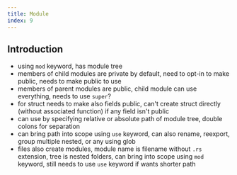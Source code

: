```yaml
---
title: Module
index: 9
---
```


## Introduction

- using `mod` keyword, has module tree
- members of child modules are private by default, need to opt-in to make public, needs to make public to use
- members of parent modules are public, child module can use everything, needs to use `super`?
- for struct needs to make also fields public, can't create struct directly (without associated function) if any field isn't public
- can use by specifying relative or absolute path of module tree, double colons for separation
- can bring path into scope using `use` keyword, can also rename, reexport, group multiple nested, or any using glob
- files also create modules, module name is filename without `.rs` extension, tree is nested folders, can bring into scope using `mod` keyword, still needs to use `use` keyword if wants shorter path
